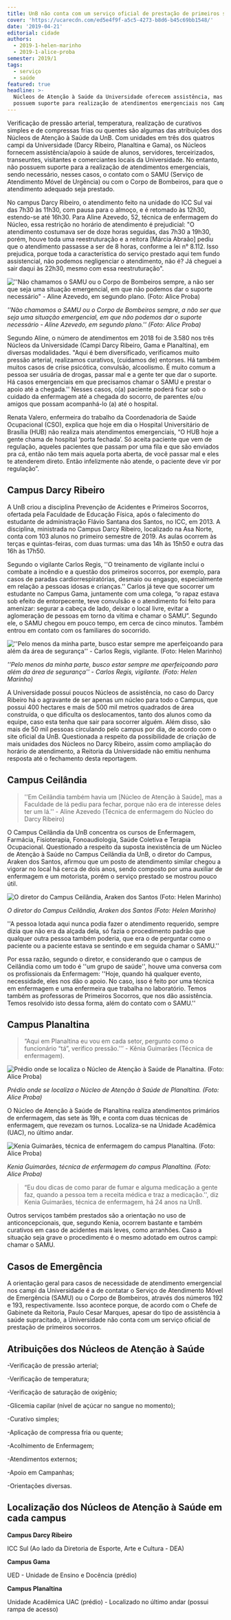 ```yaml
---
title: UnB não conta com um serviço oficial de prestação de primeiros socorros
cover: 'https://ucarecdn.com/ed5e4f9f-a5c5-4273-b8d6-b45c69bb1548/'
date: '2019-04-21'
editorial: cidade
authors:
  - 2019-1-helen-marinho
  - 2019-1-alice-proba
semester: 2019/1
tags:
  - serviço
  - saúde
featured: true
headline: >-
  Núcleos de Atenção à Saúde da Universidade oferecem assistência, mas não
  possuem suporte para realização de atendimentos emergenciais nos Campi
---
```

Verificação de pressão arterial, temperatura, realização de curativos simples e de compressas frias ou quentes são algumas das atribuições dos Núcleos de Atenção à Saúde da UnB. Com unidades em três dos quatros campi da Universidade (Darcy Ribeiro, Planaltina e Gama), os Núcleos fornecem assistência/apoio à saúde de alunos, servidores, terceirizados, transeuntes, visitantes e comerciantes locais da Universidade. No entanto, não possuem suporte para a realização de atendimentos emergenciais, sendo necessário, nesses casos, o contato com o SAMU (Serviço de Atendimento Móvel de Urgência) ou com o Corpo de Bombeiros, para que o atendimento adequado seja prestado.

No campus Darcy Ribeiro, o atendimento feito na unidade do ICC Sul vai das 7h30 às 11h30, com pausa para o almoço, e é retomado às 12h30, estendo-se até 16h30. Para Aline Azevedo, 52, técnica de enfermagem do Núcleo, essa restrição no horário de atendimento é prejudicial: "O atendimento costumava ser de doze horas seguidas, das 7h30 a 19h30, porém, houve toda uma reestruturação e a reitora \[Márcia Abraão] pediu que o atendimento passasse a ser de 8 horas, conforme a lei n° 8.112. Isso prejudica, porque toda a característica do serviço prestado aqui tem fundo assistencial, não podemos negligenciar o atendimento, não é? Já cheguei a sair daqui às 22h30, mesmo com essa reestruturação".

![](https://ucarecdn.com/8f2472a4-2611-4a5d-a833-4dbcbda6bf1d/ "''Não chamamos o SAMU ou o Corpo de Bombeiros sempre, a não ser que seja uma situação emergencial, em que não podemos dar o suporte necessário\" - Aline Azevedo, em segundo plano. (Foto: Alice Proba)")

_''Não chamamos o SAMU ou o Corpo de Bombeiros sempre, a não ser que seja uma situação emergencial, em que não podemos dar o suporte necessário - Aline Azevedo, em segundo plano.'' (Foto: Alice Proba)_

Segundo Aline, o número de atendimentos em 2018 foi de 3.580 nos três Núcleos da Universidade (Campi Darcy Ribeiro, Gama e Planaltina), em diversas modalidades. "Aqui é bem diversificado, verificamos muito pressão arterial, realizamos curativos, (cuidamos de) entorses. Há também muitos casos de crise psicótica, convulsão, alcoolismo. É muito comum a pessoa ser usuária de drogas, passar mal e a gente ter que dar o suporte. Há casos emergenciais em que precisamos chamar o SAMU e prestar o apoio até a chegada.'' Nesses casos, o(a) paciente poderá ficar sob o cuidado da enfermagem até a chegada do socorro, de parentes e/ou amigos que possam acompanhá-lo (a) até o hospital.

Renata Valero, enfermeira do trabalho da Coordenadoria de Saúde Ocupacional (CSO), explica que hoje em dia o Hospital Universitário de Brasília (HUB) não realiza mais atendimentos emergenciais, “O HUB hoje a gente chama de hospital ‘porta fechada’. Só aceita paciente que vem de regulação, aqueles pacientes que passam por uma fila e que são enviados pra cá, então não tem mais aquela porta aberta, de você passar mal e eles te atenderem direto. Então infelizmente não atende, o paciente deve vir por regulação”.

## **Campus Darcy Ribeiro**

A UnB criou a disciplina Prevenção de Acidentes e Primeiros Socorros, ofertada pela Faculdade de Educação Física, após o  falecimento do estudante de administração Flávio Santana dos Santos, no ICC, em 2013. A disciplina, ministrada no Campus Darcy Ribeiro, localizado na Asa Norte, conta com 103 alunos no primeiro semestre de 2019. As aulas ocorrem às terças e quintas-feiras, com duas turmas: uma das 14h às 15h50 e outra das 16h às 17h50.

Segundo o vigilante Carlos Regis, ''O treinamento de vigilante inclui o combate a incêndio e a questão dos primeiros socorros, por exemplo, para casos de paradas cardiorrespiratórias, desmaio ou engasgo, especialmente em relação a pessoas idosas e crianças.'' Carlos já teve que socorrer um estudante no Campus Gama, juntamente com uma colega, “o rapaz estava sob efeito de entorpecente, teve convulsão e o atendimento foi feito para amenizar: segurar a cabeça de lado, deixar o local livre, evitar a aglomeração de pessoas em torno da vítima e chamar o SAMU”. Segundo ele, o SAMU chegou em pouco tempo, em cerca de cinco minutos. Também entrou em contato com os familiares do socorrido.

![](https://ucarecdn.com/bc11e279-b82b-4c2e-b734-e3a7dd2494cc/ "''Pelo menos da minha parte, busco estar sempre me aperfeiçoando para além da área de segurança'' - Carlos Regis, vigilante. (Foto: Helen Marinho)")

_''Pelo menos da minha parte, busco estar sempre me aperfeiçoando para além da área de segurança'' - Carlos Regis, vigilante. (Foto: Helen Marinho)_

A Universidade possui poucos Núcleos de assistência, no caso do Darcy Ribeiro há o agravante de ser apenas um núcleo para todo o Campus, que possui 400 hectares e mais de 500 mil metros quadrados de área construída, o que dificulta os deslocamentos, tanto dos alunos como da equipe, caso esta tenha que sair para socorrer alguém. Além disso, são mais de 50 mil pessoas circulando pelo campus por dia, de acordo com o site oficial da UnB. Questionada a respeito da possibilidade de criação de mais unidades dos Núcleos no Darcy Ribeiro, assim como ampliação do horário de atendimento, a Reitoria  da Universidade não emitiu nenhuma resposta até o fechamento desta reportagem.

## Campus Ceilândia

> ''Em Ceilândia também havia um \[Núcleo de Atenção à Saúde], mas a Faculdade de lá pediu para fechar, porque não era de interesse deles ter um lá.'' - Aline Azevedo (Técnica de enfermagem do Núcleo do Darcy Ribeiro) 

O Campus Ceilândia da UnB concentra os cursos de Enfermagem, Farmácia, Fisioterapia, Fonoaudiologia, Saúde Coletiva e Terapia Ocupacional. Questionado a respeito da suposta inexistência de um Núcleo de Atenção à Saúde no Campus Ceilândia da UnB, o diretor do Campus, Araken dos Santos, afirmou que um posto de atendimento similar chegou a vigorar no local há cerca de dois anos, sendo composto por uma auxiliar de enfermagem e um motorista, porém o serviço prestado se mostrou pouco útil. 

![](https://ucarecdn.com/5622fd57-f93a-44e2-8baf-804fcb7e0a87/ "O diretor do Campus Ceilândia, Araken dos Santos (Foto: Helen Marinho)")

_O diretor do Campus Ceilândia, Araken dos Santos (Foto: Helen Marinho)_

''A pessoa lotada aqui nunca podia fazer o atendimento requerido, sempre dizia que não era da alçada dela, só fazia o procedimento padrão que qualquer outra pessoa também poderia, que era o de perguntar como o paciente ou a paciente estava se sentindo e em seguida chamar o SAMU.''

Por essa razão, segundo o diretor, e considerando que o campus de Ceilândia como um todo é ''um grupo de saúde'', houve uma conversa com os profissionais da Enfermagem:  ''Hoje, quando há qualquer evento, necessidade, eles nos dão o apoio. No caso, isso é feito por uma técnica em enfermagem e uma enfermeira que trabalha no laboratório. Temos também as professoras de Primeiros Socorros, que nos dão assistência. Temos resolvido isto dessa forma, além do contato com o SAMU.''

## **Campus Planaltina**

> “Aqui em Planaltina eu vou em cada setor, pergunto como o funcionário “tá”, verifico pressão.''’ - Kênia Guimarães (Técnica de enfermagem).

![](https://ucarecdn.com/457982a5-5a60-4b4d-b8a9-a6529f762094/ "Prédio onde se localiza o Núcleo de Atenção à Saúde de Planaltina. (Foto: Alice Proba)")

_Prédio onde se localiza o Núcleo de Atenção à Saúde de Planaltina. (Foto: Alice Proba)_

O Núcleo de Atenção à Saúde de Planaltina realiza atendimentos primários de enfermagem, das sete às 19h, e conta com duas técnicas de enfermagem, que revezam os turnos. Localiza-se na Unidade Acadêmica (UAC), no último andar.

![](https://ucarecdn.com/262a9f46-0a77-4a17-b7c0-403bad4de985/ "Kenia Guimarães, técnica de enfermagem do campus Planaltina. (Foto: Alice Proba)")

_Kenia Guimarães, técnica de enfermagem do campus Planaltina. (Foto: Alice Proba)_

> “Eu dou dicas de como parar de fumar e alguma medicação a gente faz, quando a pessoa tem a receita médica e traz a medicação.'', diz Kenia Guimarães, técnica de enfermagem, há 24 anos na UnB.

Outros serviços também prestados são a orientação no uso de anticoncepcionais, que, segundo Kenia, ocorrem bastante e também curativos em caso de acidentes mais leves, como arranhões.  Caso a situação seja grave o procedimento é o mesmo adotado em outros campi: chamar o SAMU.



## Casos de Emergência

A orientação geral para casos de necessidade de atendimento emergencial nos campi da Universidade é a de contatar o Serviço de Atendimento Móvel de Emergência (SAMU) ou o Corpo de Bombeiros, através dos números 192 e 193, respectivamente. Isso acontece porque, de acordo com o Chefe de Gabinete da Reitoria, Paulo Cesar Marques, apesar do tipo de assistência à saúde supracitado, a Universidade não conta com um serviço oficial de prestação de primeiros socorros.



## Atribuições dos Núcleos de Atenção à Saúde

\-Verificação de pressão arterial;

\-Verificação de temperatura;

\-Verificação de saturação de oxigênio;

\-Glicemia capilar (nível de açúcar no sangue no momento);

\-Curativo simples;

\-Aplicação de compressa fria ou quente;

\-Acolhimento de Enfermagem;

\-Atendimentos externos;

\-Apoio em Campanhas;

\-Orientações diversas.



## **Localização dos Núcleos de Atenção à Saúde em cada campus**

**Campus Darcy Ribeiro**

ICC Sul (Ao lado da Diretoria de Esporte, Arte e Cultura - DEA)

**Campus Gama**

UED - Unidade de Ensino e Docência (prédio)

**Campus Planaltina**

Unidade Acadêmica UAC (prédio) - Localizado no último andar (possui rampa de acesso)
